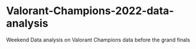 # Valorant-Champions-2022-data-analysis
Weekend Data analysis on Valorant Champions data before the grand finals
